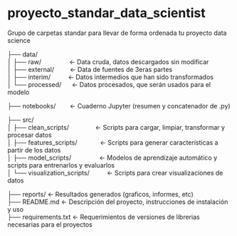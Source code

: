 # proyecto_standar_data_scientist

Grupo de carpetas standar para llevar de forma ordenada tu proyecto data science  

├── data/  
│   ├── raw/&nbsp;&nbsp;&nbsp;&nbsp;&nbsp;&nbsp;&nbsp;&nbsp;&nbsp;&nbsp;&nbsp;&nbsp;&nbsp;&nbsp;&nbsp;&nbsp;<- Data cruda, datos descargados sin modificar  
│   ├── external/&nbsp;&nbsp;&nbsp;&nbsp;&nbsp;&nbsp;&nbsp;&nbsp;&nbsp;<- Data de fuentes de 3eras partes  
│   ├── interim/&nbsp;&nbsp;&nbsp;&nbsp;&nbsp;&nbsp;&nbsp;&nbsp;&nbsp;&nbsp;<- Datos intermedios que han sido transformados  
│   └── processed/&nbsp;&nbsp;&nbsp;&nbsp;&nbsp;&nbsp;<- Datos procesados, que serán usados para el modelo  

├── notebooks/&nbsp;&nbsp;&nbsp;&nbsp;&nbsp;&nbsp;&nbsp;&nbsp;<- Cuaderno Jupyter (resumen y concatenador de .py)  

├── src/  
│   ├── clean_scripts/&nbsp;&nbsp;&nbsp;&nbsp;&nbsp;&nbsp;&nbsp;&nbsp;&nbsp;&nbsp;&nbsp;&nbsp;&nbsp;&nbsp;&nbsp;<- Scripts para cargar, limpiar, transformar y procesar datos  
│   ├── features_scripts/&nbsp;&nbsp;&nbsp;&nbsp;&nbsp;&nbsp;&nbsp;&nbsp;&nbsp;&nbsp;&nbsp;&nbsp;&nbsp;<- Scripts para generar características a partir de los datos  
│   ├── model_scripts/&nbsp;&nbsp;&nbsp;&nbsp;&nbsp;&nbsp;&nbsp;&nbsp;&nbsp;&nbsp;&nbsp;&nbsp;&nbsp;&nbsp;&nbsp;&nbsp;<- Modelos de aprendizaje automático y scripts para entrenarlos y evaluarlos  
│   └── visualization_scripts/&nbsp;&nbsp;&nbsp;&nbsp;&nbsp;&nbsp;&nbsp;&nbsp;&nbsp;&nbsp;<- Scripts para crear visualizaciones de datos  

├── reports/                               <- Resultados generados (graficos, informes, etc)  
├── README.md                              <- Descripción del proyecto, instrucciones de instalación y uso  
├── requirements.txt                       <- Requerimientos de versiones de librerias necesarias para el proyectos  


